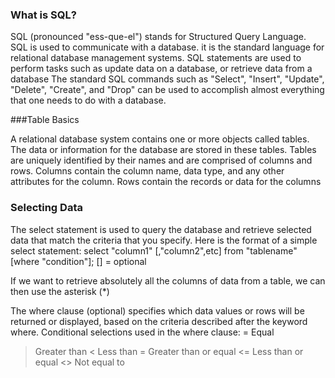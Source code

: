 ### What is SQL?

SQL (pronounced "ess-que-el") stands for Structured Query Language. SQL is used to communicate with a database. it is the standard language for relational database management systems.
SQL statements are used to perform tasks such as update data on a database, or retrieve data from a database
The standard SQL commands such as "Select", "Insert", "Update", "Delete", "Create", and "Drop" can be used to accomplish almost everything that one needs to do with a database.


###Table Basics

A relational database system contains one or more objects called tables. The data or information for the database are stored in these tables. 
Tables are uniquely identified by their names and are comprised of columns and rows. Columns contain the column name, data type, and any other attributes for the column. Rows contain the records or data for the columns


### Selecting Data
The select statement is used to query the database and retrieve selected data that match the criteria that you specify. Here is the format of a simple select statement:
select "column1"
  [,"column2",etc] 
  from "tablename"
  [where "condition"];
  [] = optional

If we want to retrieve absolutely all the columns of data from a table, we can then use the asterisk (*)


The where clause (optional) specifies which data values or rows will be returned or displayed, based on the criteria described after the keyword where.
Conditional selections used in the where clause:
=	Equal
>	Greater than
<	Less than
>=	Greater than or equal
<=	Less than or equal
<>	Not equal to

